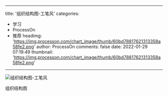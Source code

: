 
---
title: '组织结构图-工笔风'
categories: 
 - 学习
 - ProcessOn
 - 推荐
headimg: 'https://img.processon.com/chart_image/thumb/60bd78817621313358a58fe2.png'
author: ProcessOn
comments: false
date: 2022-01-29 07:19:49
thumbnail: 'https://img.processon.com/chart_image/thumb/60bd78817621313358a58fe2.png'
---

<div>   
<img class="thumb" alt="组织结构图-工笔风" src="https://img.processon.com/chart_image/thumb/60bd78817621313358a58fe2.png" referrerpolicy="no-referrer">
<p>组织结构图</p>  
</div>
            